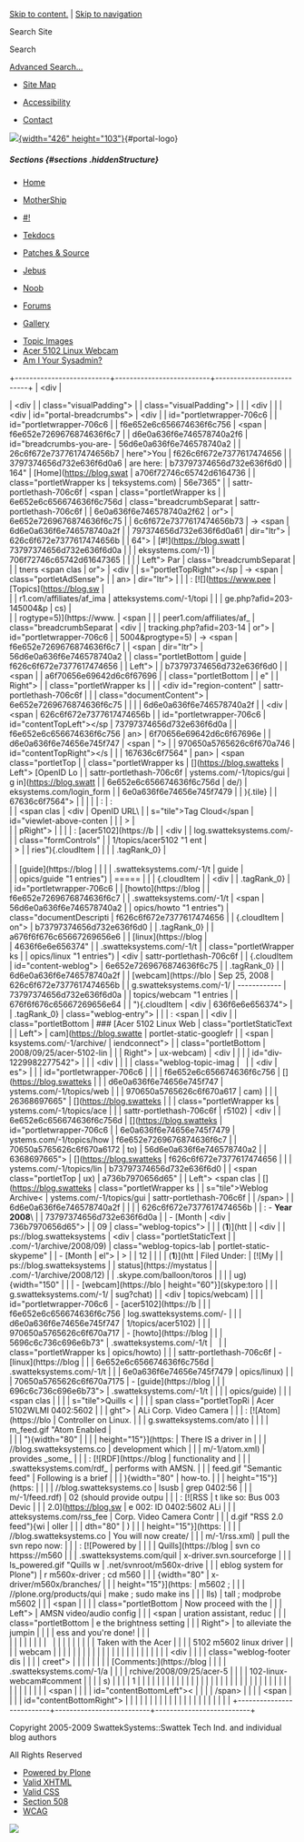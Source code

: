 <div id="visual-portal-wrapper">

<div id="portal-top">

<div id="portal-header">

[Skip to
content.](https://blog.swatteksystems.com/old/-1/topics/guide#documentContent)
| [Skip to
navigation](https://blog.swatteksystems.com/old/-1/topics/guide#portlet-navigation-tree)

<div id="portal-searchbox">

Search Site
<div class="LSBox">

<span>Search</span>
<div id="LSResult" class="LSResult" style="">

<div id="LSShadow" class="LSShadow">

</div>

</div>

</div>

<div id="portal-advanced-search" class="hiddenStructure">

[Advanced Search…](https://blog.swatteksystems.com/old/search_form)

</div>

</div>

-   <div id="siteaction-sitemap">

    </div>

    [Site Map](https://blog.swatteksystems.com/old/sitemap "Site Map")
-   <div id="siteaction-accessibility">

    </div>

    [Accessibility](https://blog.swatteksystems.com/old/accessibility-info "Accessibility")
-   <div id="siteaction-contact">

    </div>

    [Contact](https://blog.swatteksystems.com/old/contact-info "Contact")

[![](https://blog.swatteksystems.com/old/logo.png){width="426"
height="103"}](https://blog.swatteksystems.com){#portal-logo}

</div>

##### Sections {#sections .hiddenStructure}

<div id="globalnav-wrapper">

-   <div id="portaltab-index_html">

    </div>

    [Home](https://blog.swatteksystems.com)
-   <div id="portaltab-MotherShip">

    </div>

    [MotherShip](https://blog.swatteksystems.com)
-   <div id="portaltab--1">

    </div>

    [\#!](https://blog.swatteksystems.com/old/-1 "UNIX & Linux guides, howto and tips.")
-   <div id="portaltab-tekdocs">

    </div>

    [Tekdocs](https://blog.swatteksystems.com/old/tekdocs "Various technical documents including Sun xVM VirtualBox.")
-   <div id="portaltab-patches-source">

    </div>

    [Patches &
    Source](https://blog.swatteksystems.com/old/patches-source "patches and source (tarballs, etc.)")
-   <div id="portaltab-jebus">

    </div>

    [Jebus](https://blog.swatteksystems.com/old/jebus "An animated flash avatar generated via The Simpsons .")
-   <div id="portaltab-noob">

    </div>

    [Noob](https://blog.swatteksystems.com/old/noob "A newbie's view of linux fresh from windoze world")
-   <div id="portaltab-forums">

    </div>

    [Forums](https://blog.swatteksystems.com/old/forums "Community help forums.")
-   <div id="portaltab-gallery">

    </div>

    [Gallery](https://blog.swatteksystems.com/old/gallery "Photos")

<!-- -->

-   [Topic Images](https://blog.swatteksystems.com/old/-1/topic_images)
-   [Acer 5102 Linux
    Webcam](https://blog.swatteksystems.com/old/-1/acer-5102-linux-webcam "Acer 5102WLMI 0402:5602 ALi Corp. Video Camera Controller on Linux.")
-   [Am I Your
    Sysadmin?](https://blog.swatteksystems.com/old/-1/am-i-your-sysadmin)

<div id="globalnav-bottom" class="visualClear">

<span></span>

</div>

</div>

</div>

<div id="clear-space-before-wrapper-table" class="visualClear">

</div>

+--------------------------+--------------------------+--------------------------+
| <div                     | <div>                    | <div                     |
| class="visualPadding">   |                          | class="visualPadding">   |
|                          | <div                     |                          |
| <div                     | id="portal-breadcrumbs"> | <div                     |
| id="portletwrapper-706c6 |                          | id="portletwrapper-706c6 |
| f6e652e6c656674636f6c756 | <span                    | f6e652e7269676874636f6c7 |
| d6e0a636f6e746578740a2f6 | id="breadcrumbs-you-are- | 56d6e0a636f6e746578740a2 |
| 26c6f672e7377617474656b7 | here">You                | f626c6f672e7377617474656 |
| 3797374656d732e636f6d0a6 | are here:</span>         | b73797374656d732e636f6d0 |
| 164"                     | [Home](https://blog.swat | a706f72746c65742d6164736 |
| class="portletWrapper ks | teksystems.com)          | 56e7365"                 |
| sattr-portlethash-706c6f | <span                    | class="portletWrapper ks |
| 6e652e6c656674636f6c756d | class="breadcrumbSeparat | sattr-portlethash-706c6f |
| 6e0a636f6e746578740a2f62 | or">                     | 6e652e7269676874636f6c75 |
| 6c6f672e7377617474656b73 | → </span> <span          | 6d6e0a636f6e746578740a2f |
| 797374656d732e636f6d0a61 | dir="ltr">               | 626c6f672e7377617474656b |
| 64">                     | [\#!](https://blog.swatt | 73797374656d732e636f6d0a |
|                          | eksystems.com/-1)        | 706f72746c65742d61647365 |
|  <span class="portletTop | <span                    | 6e7365">                 |
| Left"></span> <span> Par | class="breadcrumbSeparat |                          |
| tners </span> <span clas | or">                     | <div                     |
| s="portletTopRight"></sp | → </span> </span> <span  | class="portletAdSense">  |
| an>                      | dir="ltr">               |                          |
| :   [![](https://www.pee | [Topics](https://blog.sw | </div>                   |
| r1.com/affiliates/af_ima | atteksystems.com/-1/topi |                          |
| ge.php?afid=203-145004&p | cs)                      | </div>                   |
| rogtype=5)](https://www. | <span                    |                          |
| peer1.com/affiliates/af_ | class="breadcrumbSeparat | <div                     |
| tracking.php?afid=203-14 | or">                     | id="portletwrapper-706c6 |
| 5004&progtype=5)         | → </span> </span> <span  | f6e652e7269676874636f6c7 |
|     <span                | dir="ltr">               | 56d6e0a636f6e746578740a2 |
|     class="portletBottom | <span>guide</span>       | f626c6f672e7377617474656 |
| Left"></span>            | </span>                  | b73797374656d732e636f6d0 |
|     <span                |                          | a6f70656e69642d6c6f67696 |
|     class="portletBottom | </div>                   | e"                       |
| Right"></span>           |                          | class="portletWrapper ks |
|                          | <div id="region-content" | sattr-portlethash-706c6f |
| </div>                   | class="documentContent"> | 6e652e7269676874636f6c75 |
|                          |                          | 6d6e0a636f6e746578740a2f |
| <div                     | <span                    | 626c6f672e7377617474656b |
| id="portletwrapper-706c6 | id="contentTopLeft"></sp | 73797374656d732e636f6d0a |
| f6e652e6c656674636f6c756 | an>                      | 6f70656e69642d6c6f67696e |
| d6e0a636f6e74656e745f747 | <span                    | ">                       |
| 970650a5765626c6f670a746 | id="contentTopRight"></s |                          |
| 167636c6f7564"           | pan>                     |  <span class="portletTop |
| class="portletWrapper ks | [](https://blog.swatteks | Left"></span> [OpenID Lo |
| sattr-portlethash-706c6f | ystems.com/-1/topics/gui | g in](https://blog.swatt |
| 6e652e6c656674636f6c756d | de/)                     | eksystems.com/login_form |
| 6e0a636f6e74656e745f7479 |                          | ){.tile} <span class="po |
| 70650a5765626c6f670a7461 | Info                     | rtletTopRight"></span>   |
| 67636c6f7564">           |                          |                          |
|                          | :                        | :   <div class="field">  |
|  <span class="portletTop |                          |                          |
| Left"></span> <span clas | <div                     |     OpenID URL\          |
| s="tile">Tag Cloud</span | id="viewlet-above-conten |                          |
| > <span class="portletTo | t">                      |     </div>               |
| pRight"></span>          |                          |                          |
| :   [acer5102](https://b | </div>                   |     <div                 |
| log.swatteksystems.com/- |                          |     class="formControls" |
| 1/topics/acer5102 "1 ent | <div id="content">       | >                        |
| ries"){.cloudItem        |                          |                          |
|     .tagRank_0}          | <div>                    |     </div>               |
|     [guide](https://blog |                          |                          |
| .swatteksystems.com/-1/t | guide                    | </div>                   |
| opics/guide "1 entries") | =====                    |                          |
| {.cloudItem              |                          | <div                     |
|     .tagRank_0}          | <div id="topic-summary"> | id="portletwrapper-706c6 |
|     [howto](https://blog |                          | f6e652e7269676874636f6c7 |
| .swatteksystems.com/-1/t | <span                    | 56d6e0a636f6e746578740a2 |
| opics/howto "1 entries") | class="documentDescripti | f626c6f672e7377617474656 |
| {.cloudItem              | on"></span>              | b73797374656d732e636f6d0 |
|     .tagRank_0}          |                          | a676f6f676c65667269656e6 |
|     [linux](https://blog | </div>                   | 4636f6e6e656374"         |
| .swatteksystems.com/-1/t |                          | class="portletWrapper ks |
| opics/linux "1 entries") | <div                     | sattr-portlethash-706c6f |
| {.cloudItem              | id="content-weblog">     | 6e652e7269676874636f6c75 |
|     .tagRank_0}          |                          | 6d6e0a636f6e746578740a2f |
|     [webcam](https://blo | Sep 25, 2008             | 626c6f672e7377617474656b |
| g.swatteksystems.com/-1/ | ------------             | 73797374656d732e636f6d0a |
| topics/webcam "1 entries |                          | 676f6f676c65667269656e64 |
| "){.cloudItem            | <div                     | 636f6e6e656374">         |
|     .tagRank_0}          | class="weblog-entry">    |                          |
| :   <span                |                          | <div                     |
|     class="portletBottom | ### [Acer 5102 Linux Web | class="portletStaticText |
| Left"></span>            | cam](https://blog.swatte |  portlet-static-googlefr |
|     <span                | ksystems.com/-1/archive/ | iendconnect">            |
|     class="portletBottom | 2008/09/25/acer-5102-lin |                          |
| Right"></span>           | ux-webcam)               | <div                     |
|                          |                          | id="div-1229982277542">  |
| </div>                   | <div                     |                          |
|                          | class="weblog-topic-imag |                          |
| <div                     | es">                     |                          |
| id="portletwrapper-706c6 |                          | </div>                   |
| f6e652e6c656674636f6c756 | [](https://blog.swatteks |                          |
| d6e0a636f6e74656e745f747 | ystems.com/-1/topics/web | </div>                   |
| 970650a5765626c6f670a617 | cam)                     |                          |
| 26368697665"             | [](https://blog.swatteks | </div>                   |
| class="portletWrapper ks | ystems.com/-1/topics/ace |                          |
| sattr-portlethash-706c6f | r5102)                   | <div                     |
| 6e652e6c656674636f6c756d | [](https://blog.swatteks | id="portletwrapper-706c6 |
| 6e0a636f6e74656e745f7479 | ystems.com/-1/topics/how | f6e652e7269676874636f6c7 |
| 70650a5765626c6f670a6172 | to)                      | 56d6e0a636f6e746578740a2 |
| 6368697665">             | [](https://blog.swatteks | f626c6f672e7377617474656 |
|                          | ystems.com/-1/topics/lin | b73797374656d732e636f6d0 |
|  <span class="portletTop | ux)                      | a736b7970656d65"         |
| Left"></span> <span clas | [](https://blog.swatteks | class="portletWrapper ks |
| s="tile">Weblog Archive< | ystems.com/-1/topics/gui | sattr-portlethash-706c6f |
| /span> <span class="port | de)                      | 6e652e7269676874636f6c75 |
| letTopRight"></span>     |                          | 6d6e0a636f6e746578740a2f |
|                          | </div>                   | 626c6f672e7377617474656b |
| :   -   **Year 2008**\   |                          | 73797374656d732e636f6d0a |
|         -   [<span>Month | <div                     | 736b7970656d65">         |
|             09</span>    | class="weblog-topics">   |                          |
|             (**1**)](htt |                          | <div                     |
| ps://blog.swatteksystems | <div                     | class="portletStaticText |
| .com/-1/archive/2008/09) | class="weblog-topics-lab |  portlet-static-skypeme" |
|         -   [<span>Month | el">                     | >                        |
|             12</span>    |                          |                          |
|             (**1**)](htt | Filed Under:             | [![My                    |
| ps://blog.swatteksystems |                          | status](https://mystatus |
| .com/-1/archive/2008/12) | </div>                   | .skype.com/balloon/toros |
|                          |                          | ug){width="150"          |
| </div>                   | -   [webcam](https://blo | height="60"}](skype:toro |
|                          | g.swatteksystems.com/-1/ | sug?chat)                |
| <div                     | topics/webcam)           |                          |
| id="portletwrapper-706c6 | -   [acer5102](https://b | </div>                   |
| f6e652e6c656674636f6c756 | log.swatteksystems.com/- |                          |
| d6e0a636f6e74656e745f747 | 1/topics/acer5102)       | </div>                   |
| 970650a5765626c6f670a717 | -   [howto](https://blog |                          |
| 5696c6c736c696e6b73"     | .swatteksystems.com/-1/t |                          |
| class="portletWrapper ks | opics/howto)             |                          |
| sattr-portlethash-706c6f | -   [linux](https://blog | </div>                   |
| 6e652e6c656674636f6c756d | .swatteksystems.com/-1/t |                          |
| 6e0a636f6e74656e745f7479 | opics/linux)             |                          |
| 70650a5765626c6f670a7175 | -   [guide](https://blog |                          |
| 696c6c736c696e6b73">     | .swatteksystems.com/-1/t |                          |
|                          | opics/guide)             |                          |
|  <span class="portletTop |                          |                          |
| Left"></span> <span clas | </div>                   |                          |
| s="tile">Quills</span> < |                          |                          |
| span class="portletTopRi | Acer 5102WLMI 0402:5602  |                          |
| ght"></span>             | ALi Corp. Video Camera   |                          |
| :   [![Atom](https://blo | Controller on Linux.     |                          |
| g.swatteksystems.com/ato |                          |                          |
| m_feed.gif "Atom Enabled | <div class="plain">      |                          |
| "){width="80"            |                          |                          |
|     height="15"}](https: | There IS a driver in     |                          |
| //blog.swatteksystems.co | development which        |                          |
| m/-1/atom.xml)           | provides \_some\_        |                          |
| :   [![RDF](https://blog | functionality and        |                          |
| .swatteksystems.com/rdf_ | performs with AMSN.      |                          |
| feed.gif "Semantic feed" | Following is a brief     |                          |
| ){width="80"             | how-to.                  |                          |
|     height="15"}](https: |                          |                          |
| //blog.swatteksystems.co |     lsusb | grep 0402:56 |                          |
| m/-1/feed.rdf)           | 02 (should provide outpu |                          |
| :   [![RSS               | t like so: Bus 003 Devic |                          |
|     2.0](https://blog.sw | e 002: ID 0402:5602 ALi  |                          |
| atteksystems.com/rss_fee | Corp. Video Camera Contr |                          |
| d.gif "RSS 2.0 feed"){wi | oller                    |                          |
| dth="80"                 |     )                    |                          |
|     height="15"}](https: |                          |                          |
| //blog.swatteksystems.co |     You will now create/ |                          |
| m/-1/rss.xml)            | pull the svn repo now:   |                          |
| :   [![Powered by        |                          |                          |
|     Quills](https://blog |     svn co httpss://m560 |                          |
| .swatteksystems.com/quil | x-driver.svn.sourceforge |                          |
| ls_powered.gif "Quills w | .net/svnroot/m560x-drive |                          |
| eblog system for Plone") | r m560x-driver ; cd m560 |                          |
| {width="80"              | x-driver/m560x/branches/ |                          |
|     height="15"}](https: | m5602 ;                  |                          |
| //plone.org/products/qui |     make ; sudo make ins |                          |
| lls)                     | tall ; modprobe m5602    |                          |
|     <span                |                          |                          |
|     class="portletBottom |     Now proceed with the |                          |
| Left"></span>            |  AMSN video/audio config |                          |
|     <span                | uration assistant, reduc |                          |
|     class="portletBottom | e the brightness setting |                          |
| Right"></span>           |  to alleviate the jumpin |                          |
|                          | ess and you're done!     |                          |
| </div>                   |                          |                          |
|                          |                          |                          |
|                          |                          |                          |
|                          |                          |                          |
| </div>                   |     Taken with the Acer  |                          |
|                          | 5102 m5602 linux driver  |                          |
|                          | webcam                   |                          |
|                          |                          |                          |
|                          | </div>                   |                          |
|                          |                          |                          |
|                          | </div>                   |                          |
|                          |                          |                          |
|                          | <div                     |                          |
|                          | class="weblog-footer dis |                          |
|                          | creet">                  |                          |
|                          |                          |                          |
|                          | [Comments:](https://blog |                          |
|                          | .swatteksystems.com/-1/a |                          |
|                          | rchive/2008/09/25/acer-5 |                          |
|                          | 102-linux-webcam#comment |                          |
|                          | s)                       |                          |
|                          | <span>1</span>           |                          |
|                          |                          |                          |
|                          | </div>                   |                          |
|                          |                          |                          |
|                          | </div>                   |                          |
|                          |                          |                          |
|                          | </div>                   |                          |
|                          |                          |                          |
|                          | </div>                   |                          |
|                          |                          |                          |
|                          | <span                    |                          |
|                          | id="contentBottomLeft">< |                          |
|                          | /span>                   |                          |
|                          | <span                    |                          |
|                          | id="contentBottomRight"> |                          |
|                          | </span>                  |                          |
|                          |                          |                          |
|                          | </div>                   |                          |
|                          |                          |                          |
|                          | </div>                   |                          |
+--------------------------+--------------------------+--------------------------+

<div id="clear-space-before-footer" class="visualClear">

</div>

<div id="portal-footer">

Copyright 2005-2009 SwattekSystems::Swattek Tech Ind. and individual
blog authors

All Rights Reserved

</div>

<div id="portal-colophon">

<div class="colophonWrapper">

-   [Powered by
    Plone](https://plone.org "This site was built using Plone CMS, the Open Source Content Management System. Click for more information.")
-   [Valid
    XHTML](https://validator.w3.org/check/referer "This site is valid XHTML.")
-   [Valid
    CSS](https://jigsaw.w3.org/css-validator/check/referer&warning=no&profile=css3&usermedium=all "This site was built with valid CSS.")
-   [Section
    508](https://www.section508.gov "This site conforms to the US Government Section 508 Accessibility Guidelines.")
-   [WCAG](https://www.w3.org/WAI/WCAG1AA-Conformance "This site conforms to the W3C-WAI Web Content Accessibility Guidelines.")

</div>

</div>

<div class="visualClear">

</div>

</div>

<div id="kss-spinner">

![](https://blog.swatteksystems.com/old/spinner.gif)

</div>
